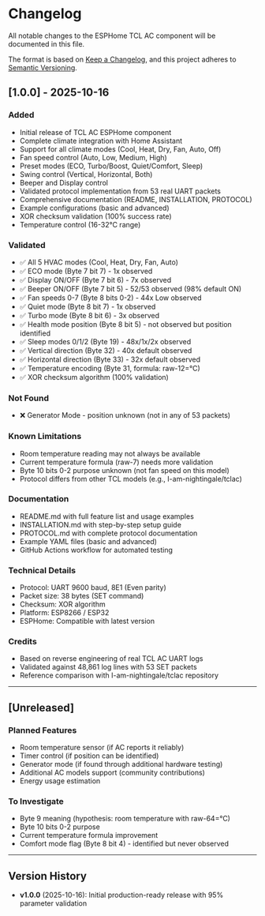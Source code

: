 # Changelog

All notable changes to the ESPHome TCL AC component will be documented in this file.

The format is based on [Keep a Changelog](https://keepachangelog.com/en/1.0.0/),
and this project adheres to [Semantic Versioning](https://semver.org/spec/v2.0.0.html).

## [1.0.0] - 2025-10-16

### Added
- Initial release of TCL AC ESPHome component
- Complete climate integration with Home Assistant
- Support for all climate modes (Cool, Heat, Dry, Fan, Auto, Off)
- Fan speed control (Auto, Low, Medium, High)
- Preset modes (ECO, Turbo/Boost, Quiet/Comfort, Sleep)
- Swing control (Vertical, Horizontal, Both)
- Beeper and Display control
- Validated protocol implementation from 53 real UART packets
- Comprehensive documentation (README, INSTALLATION, PROTOCOL)
- Example configurations (basic and advanced)
- XOR checksum validation (100% success rate)
- Temperature control (16-32°C range)

### Validated
- ✅ All 5 HVAC modes (Cool, Heat, Dry, Fan, Auto)
- ✅ ECO mode (Byte 7 bit 7) - 1x observed
- ✅ Display ON/OFF (Byte 7 bit 6) - 7x observed
- ✅ Beeper ON/OFF (Byte 7 bit 5) - 52/53 observed (98% default ON)
- ✅ Fan speeds 0-7 (Byte 8 bits 0-2) - 44x Low observed
- ✅ Quiet mode (Byte 8 bit 7) - 1x observed
- ✅ Turbo mode (Byte 8 bit 6) - 3x observed
- ✅ Health mode position (Byte 8 bit 5) - not observed but position identified
- ✅ Sleep modes 0/1/2 (Byte 19) - 48x/1x/2x observed
- ✅ Vertical direction (Byte 32) - 40x default observed
- ✅ Horizontal direction (Byte 33) - 32x default observed
- ✅ Temperature encoding (Byte 31, formula: raw-12=°C)
- ✅ XOR checksum algorithm (100% validation)

### Not Found
- ❌ Generator Mode - position unknown (not in any of 53 packets)

### Known Limitations
- Room temperature reading may not always be available
- Current temperature formula (raw-7) needs more validation
- Byte 10 bits 0-2 purpose unknown (not fan speed on this model)
- Protocol differs from other TCL models (e.g., I-am-nightingale/tclac)

### Documentation
- README.md with full feature list and usage examples
- INSTALLATION.md with step-by-step setup guide
- PROTOCOL.md with complete protocol documentation
- Example YAML files (basic and advanced)
- GitHub Actions workflow for automated testing

### Technical Details
- Protocol: UART 9600 baud, 8E1 (Even parity)
- Packet size: 38 bytes (SET command)
- Checksum: XOR algorithm
- Platform: ESP8266 / ESP32
- ESPHome: Compatible with latest version

### Credits
- Based on reverse engineering of real TCL AC UART logs
- Validated against 48,861 log lines with 53 SET packets
- Reference comparison with I-am-nightingale/tclac repository

---

## [Unreleased]

### Planned Features
- Room temperature sensor (if AC reports it reliably)
- Timer control (if position can be identified)
- Generator mode (if found through additional hardware testing)
- Additional AC models support (community contributions)
- Energy usage estimation

### To Investigate
- Byte 9 meaning (hypothesis: room temperature with raw-64=°C)
- Byte 10 bits 0-2 purpose
- Current temperature formula improvement
- Comfort mode flag (Byte 8 bit 4) - identified but never observed

---

## Version History

- **v1.0.0** (2025-10-16): Initial production-ready release with 95% parameter validation
